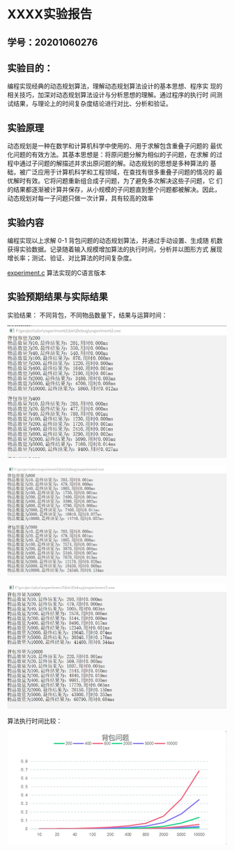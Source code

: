 # XXXX实验报告

## 学号：20201060276

## 实验目的：

编程实现经典的动态规划算法，理解动态规划算法设计的基本思想、程序实
现的相关技巧，加深对动态规划算法设计与分析思想的理解。通过程序的执行时
间测试结果，与理论上的时间复杂度结论进行对比、分析和验证。

## 实验原理

动态规划是一种在数学和计算机科学中使用的、用于求解包含重叠子问题的
最优化问题的有效方法。其基本思想是：将原问题分解为相似的子问题，在求解
的过程中通过子问题的解描述并求出原问题的解。动态规划的思想是多种算法的
基础，被广泛应用于计算机科学和工程领域，在查找有很多重叠子问题的情况的
最优解时有效。它将问题重新组合成子问题，为了避免多次解决这些子问题，它
们的结果都逐渐被计算并保存，从小规模的子问题直到整个问题都被解决。因此，
动态规划对每一子问题只做一次计算，具有较高的效率


## 实验内容

编程实现以上求解 0-1 背包问题的动态规划算法，并通过手动设置、生成随
机数获得实验数据。记录随着输入规模增加算法的执行时间，分析并以图形方式
展现增长率；测试、验证、对比算法的时间复杂度。

[experiment.c](experiment_2.c) 算法实现的C语言版本

## 实验预期结果与实际结果

实验结果：
不同背包，不同物品数量下，结果与运算时间：

![image](https://github.com/Starry-jx/homewrok_template/blob/main/%E5%AE%9E%E9%AA%8C%E4%BA%8C/%E6%88%AA%E5%9B%BE/1.jpg)

![image](https://github.com/Starry-jx/homewrok_template/blob/main/%E5%AE%9E%E9%AA%8C%E4%BA%8C/%E6%88%AA%E5%9B%BE/2.jpg)

![image](https://github.com/Starry-jx/homewrok_template/blob/main/%E5%AE%9E%E9%AA%8C%E4%BA%8C/%E6%88%AA%E5%9B%BE/3.jpg)

算法执行时间比较：


![image](https://github.com/Starry-jx/homewrok_template/blob/main/%E5%AE%9E%E9%AA%8C%E4%BA%8C/%E6%88%AA%E5%9B%BE/4.jpg)
